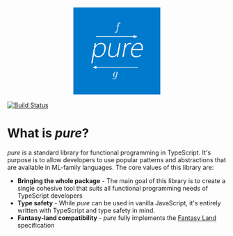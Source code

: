 <h3 align="center">
  <img align="center" src="assets/logo.png" alt="List logo" width=200 />
</h3

<a href="https://travis-ci.org/gigobyte/ADT.ts"><img src="https://travis-ci.org/gigobyte/ADT.ts.svg?branch=master" alt="Build Status"></a>

# What is _pure_?
<i>pure</i> is a standard library for functional programming in TypeScript. It's purpose is to allow developers to use popular patterns and abstractions that are available in ML-family languages. The core values of this library are:
* **Bringing the whole package** - The main goal of this library is to create a single cohesive tool that suits all functional programming needs of TypeScript developers
* **Type safety** - While _pure_ can be used in vanilla JavaScript, it's entirely written with TypeScript and type safety in mind.
* **Fantasy-land compatibility** - _pure_ fully implements the [Fantasy Land](https://github.com/fantasyland/fantasy-land) specification
